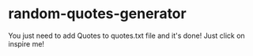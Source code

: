 # random-quotes-generator
You just need to add Quotes to quotes.txt file and it's done!
Just click on inspire me!
